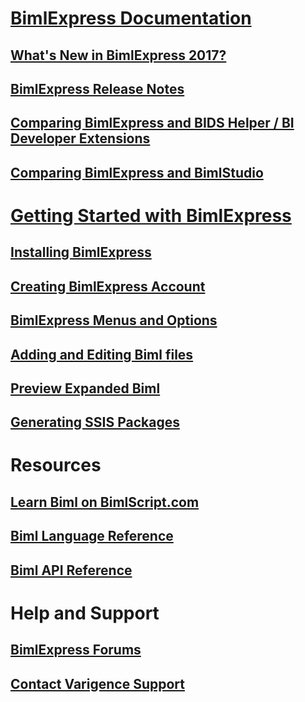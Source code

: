 # [BimlExpress Documentation](index.md)
## [What's New in BimlExpress 2017?](whats-new-in-bimlexpress-2017.md)
## [BimlExpress Release Notes](bimlexpress-release-notes.md)
## [Comparing BimlExpress and BIDS Helper / BI Developer Extensions](comparing-bimlexpress-bidshelper-bideveloperextensions.md)
## [Comparing BimlExpress and BimlStudio](comparing-bimlexpress-bimlstudio.md)
# [Getting Started with BimlExpress](getting-started.md)
## [Installing BimlExpress](getting-started-installing-bimlexpress.md)
## [Creating BimlExpress Account](getting-started-creating-bimlexpress-account.md)
## [BimlExpress Menus and Options](getting-started-bimlexpress-menus-options.md)
## [Adding and Editing Biml files](getting-started-adding-editing-biml-files.md)
## [Preview Expanded Biml](getting-started-preview-expanded-biml.md)
## [Generating SSIS Packages](getting-started-generating-ssis-packages.md)
# Resources
## [Learn Biml on BimlScript.com](http://bimlscript.com/)
## [Biml Language Reference](https://varigence.com/Documentation/Language/Index)
## [Biml API Reference](https://varigence.com/Documentation/Api/Index)
# Help and Support
## [BimlExpress Forums](https://varigence.com/Forums?forumName=Biml)
## [Contact Varigence Support](https://varigence.com/Support)
